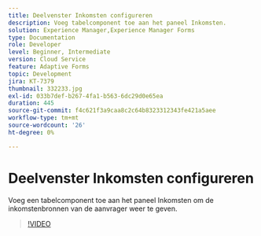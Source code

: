 ```yaml
---
title: Deelvenster Inkomsten configureren
description: Voeg tabelcomponent toe aan het paneel Inkomsten.
solution: Experience Manager,Experience Manager Forms
type: Documentation
role: Developer
level: Beginner, Intermediate
version: Cloud Service
feature: Adaptive Forms
topic: Development
jira: KT-7379
thumbnail: 332233.jpg
exl-id: 033b7def-b267-4fa1-b563-6dc29d0e65ea
duration: 445
source-git-commit: f4c621f3a9caa8c2c64b8323312343fe421a5aee
workflow-type: tm+mt
source-wordcount: '26'
ht-degree: 0%

---
```


# Deelvenster Inkomsten configureren

Voeg een tabelcomponent toe aan het paneel Inkomsten om de inkomstenbronnen van de aanvrager weer te geven.

>[!VIDEO](https://video.tv.adobe.com/v/332233?quality=12&learn=on)
